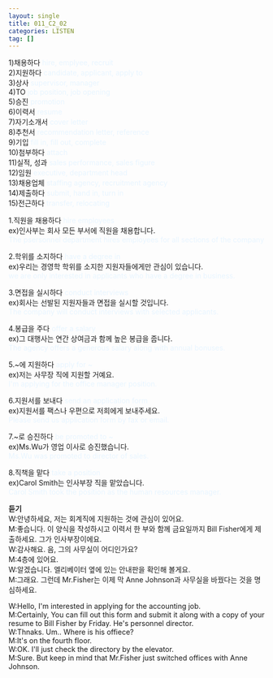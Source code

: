```yaml
---
layout: single
title: 011_C2_02
categories: LISTEN
tag: []
---
```


1)채용하다 
<span style="color:#E8F5FF">
hire, emplyee, recruit   
</span>
2)지원하다 
<span style="color:#E8F5FF">
candidate, applicant, apply to   
</span>
3)상사 
<span style="color:#E8F5FF">
supervisor, manager   
</span>
4)TO 
<span style="color:#E8F5FF">
job position, job opening   
</span>
5)승진 
<span style="color:#E8F5FF">
promotion   
</span>
6)이력서 
<span style="color:#E8F5FF">
resume   
</span>
7)자기소개서 
<span style="color:#E8F5FF">
cover letter   
</span>
8)추천서 
<span style="color:#E8F5FF">
recommendation letter, reference   
</span>
9)기입 
<span style="color:#E8F5FF">
fill in, fill out, complete   
</span>
10)첨부하다 
<span style="color:#E8F5FF">
attach   
</span>
11)실적, 성과 
<span style="color:#E8F5FF">
sales performance, sales figure   
</span>
12)임원 
<span style="color:#E8F5FF">
executive, department head   
</span>
13)채용업체 
<span style="color:#E8F5FF">
staffing agency, recruitment agency   
</span>
14)제출하다 
<span style="color:#E8F5FF">
submit, hand in, turn in   
</span>
15)전근하다 
<span style="color:#E8F5FF">
transfer, relocating   
</span>


1.직원을 채용하다 
<span style="color:#E8F5FF">
hire employees   
</span>
ex)인사부는 회사 모든 부서에 직원을 채용합니다.   
<span style="color:#E8F5FF">
The psersonnel department hires employees for all sections of the company   
</span>

2.학위를 소지하다 
<span style="color:#E8F5FF">
have a degree in   
</span>
ex)우리는 경영학 학위를 소지한 지원자들에게만 관심이 있습니다.   
<span style="color:#E8F5FF">
we are only interested in applicants who have a degree in business.   
</span>

3.면접을 실시하다 
<span style="color:#E8F5FF">
conduct interviews   
</span>
ex)회사는 선발된 지원자들과 면접을 실시할 것입니다.   
<span style="color:#E8F5FF">
The company will conduct interviews with selected applicants.   
</span>

4.봉급을 주다 
<span style="color:#E8F5FF">
offer a salary   
</span>
ex)그 대행사는 연간 상여금과 함께 높은 봉급을 줍니다.   
<span style="color:#E8F5FF">
The agency offers a generous salary along with annual bonuses.   
</span>

5.~에 지원하다 
<span style="color:#E8F5FF">
apply for ~   
</span>
ex)저는 사무장 직에 지원할 거예요.   
<span style="color:#E8F5FF">
I'm applying for the office manager position.   
</span>

6.지원서를 보내다 
<span style="color:#E8F5FF">
send an application form   
</span>
ex)지원서를 팩스나 우편으로 저희에게 보내주세요.   
<span style="color:#E8F5FF">
Please send us application form by fax or email.   
</span>

7.~로 승진하다 
<span style="color:#E8F5FF">
be promoted to ~   
</span>
ex)Ms.Wu가 영업 이사로 승진했습니다.   
<span style="color:#E8F5FF">
Ms.Wu was promoted to director of sales.   
</span>

8.직책을 맡다 
<span style="color:#E8F5FF">
take a position   
</span>
ex)Carol Smith는 인사부장 직을 맡았습니다.   
<span style="color:#E8F5FF">
Carol Smith took the position as the human resources manager.   
</span>

__듣기__   
W:안녕하세요, 저는 회계직에 지원하는 것에 관심이 있어요.   
M:좋습니다. 이 양식을 작성하시고 이력서 한 부와 함께 금요일까지 Bill Fisher에게 제출하세요. 그가 인사부장이에요.   
W:감사해요. 음, 그의 사무실이 어디인가요?   
M:4층에 있어요.   
W:알겠습니다. 엘리베이터 옆에 있는 안내판을 확인해 볼게요.   
M:그래요. 그런데 Mr.Fisher는 이제 막 Anne Johnson과 사무실을 바꿨다는 것을 명심하세요.   

W:Hello, I'm interested in applying for the accounting job.   
M:Certainly, You can fill out this form and submit it along with a copy of your resume to Bill Fisher by Friday. He's personnel director.   
W:Thnaks. Um.. Where is his offiece?   
M:It's on the fourth floor.   
W:OK. I'll just check the directory by the elevator.   
M:Sure. But keep in mind that Mr.Fisher just switched offices with Anne Johnson.   





